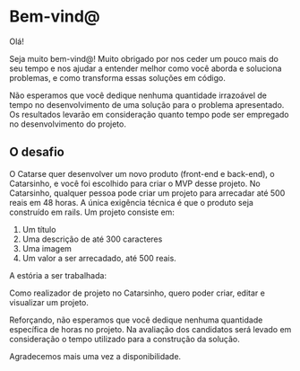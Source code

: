 # Bem-vind@

Olá! 

Seja muito bem-vind@! Muito obrigado por nos ceder um pouco mais do seu tempo e nos ajudar a entender melhor como você aborda e soluciona problemas, e como transforma essas soluções em código.

Não esperamos que você dedique nenhuma quantidade irrazoável de tempo no desenvolvimento de uma solução para o problema apresentado. Os resultados levarão em consideração quanto tempo pode ser empregado no desenvolvimento do projeto.

## O desafio

O Catarse quer desenvolver um novo produto (front-end e back-end), o Catarsinho, e você foi escolhido para criar o MVP desse projeto. No Catarsinho, qualquer pessoa pode criar um projeto para arrecadar até 500 reais em 48 horas. A única exigência técnica é que o produto seja construído em rails. Um projeto consiste em:

1. Um título
2. Uma descrição de até 300 caracteres
3. Uma imagem
4. Um valor a ser arrecadado, até 500 reais.

A estória a ser trabalhada:

Como realizador de projeto no Catarsinho, quero poder criar, editar e visualizar um projeto.

Reforçando, não esperamos que você dedique nenhuma quantidade específica de horas no projeto. Na avaliação dos candidatos será levado em consideração o tempo utilizado para a construção da solução.

Agradecemos mais uma vez a disponibilidade. 